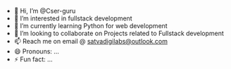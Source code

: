 - 👋 Hi, I’m @Cser-guru
- 👀 I’m interested in fullstack development
- 🌱 I’m currently learning Python for web development
- 💞️ I’m looking to collaborate on Projects related to Fullstack development
- 📫 Reach me on email @ satvadigilabs@outlook.com 
- 😄 Pronouns: ...
- ⚡ Fun fact: ...

<!---
Cser-guru/Cser-guru is a ✨ special ✨ repository because its `README.md` (this file) appears on your GitHub profile.
You can click the Preview link to take a look at your changes.
--->
